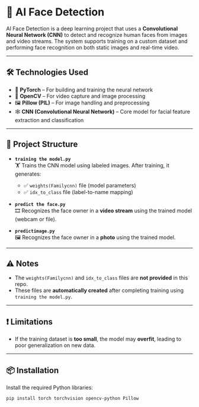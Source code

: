 # 🤖 AI Face Detection

AI Face Detection is a deep learning project that uses a **Convolutional Neural Network (CNN)** to detect and recognize human faces from images and video streams. The system supports training on a custom dataset and performing face recognition on both static images and real-time video.

---

## 🛠️ Technologies Used

- 🧠 **PyTorch** – For building and training the neural network  
- 🎥 **OpenCV** – For video capture and image processing  
- 🖼️ **Pillow (PIL)** – For image handling and preprocessing  
- 🕸️ **CNN (Convolutional Neural Network)** – Core model for facial feature extraction and classification  

---

## 📁 Project Structure

- **`training the model.py`**  
  🏋️ Trains the CNN model using labeled images. After training, it generates:
  - ✅ `weights(Familycnn)` file (model parameters)
  - ✅ `idx_to_class` file (label-to-name mapping)

- **`predict the face.py`**  
  🎞️ Recognizes the face owner in a **video stream** using the trained model (webcam or file).

- **`predictimage.py`**  
  🖼️ Recognizes the face owner in a **photo** using the trained model.

---

## ⚠️ Notes

- The `weights(Familycnn)` and `idx_to_class` files are **not provided** in this repo.
- These files are **automatically created** after completing training using `training the model.py`.

---

## ❗ Limitations

- If the training dataset is **too small**, the model may **overfit**, leading to poor generalization on new data.

---

## 📦 Installation

Install the required Python libraries:

```bash
pip install torch torchvision opencv-python Pillow
